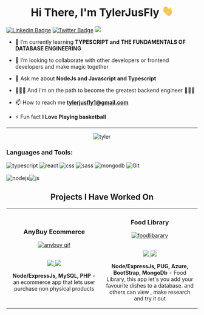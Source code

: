 <h1 align="center"> Hi There, I'm TylerJusFly <img  src="https://raw.githubusercontent.com/ABSphreak/ABSphreak/master/gifs/Hi.gif" width="30px"></h1>


[![Linkedin Badge](https://img.shields.io/badge/-MomohTaiwo-blue?style=for-the-badge&logo=Linkedin&logoColor=white&link=https://www.linkedin.com/in/momoh-taiwo)](https://www.linkedin.com/in/momoh-taiwo) [![Twitter Badge](https://img.shields.io/badge/-@Tyler_Jusfly-1ca0f1?style=for-the-badge&logo=twitter&logoColor=white&link=https://twitter.com/Tyler_Jusfly)](https://twitter.com/Tyler_Jusfly) <a target="_blank" href="mailto:tylerjusfly1@gmail.com"><img src="https://img.shields.io/badge/-TylerJusFly1-D14836?style=for-the-badge&logo=Gmail&logoColor=white"></img></a> 


- 🌱 I’m currently learning **TYPESCRIPT and THE FUNDAMENTALS OF DATABASE ENGINEERING**

- 👯 I’m looking to collaborate with other developers or frontend developers and make magic together

- 💬 Ask me about **NodeJs and Javascript and Typescript**

- 🧙🏽‍♂️ And i'm on the path to become the greatest backend engineer 🧙🏽‍♂️

- 📫 How to reach me **tylerjusfly1@gmail.com**

- ⚡ Fun fact **I Love Playing basketball**

<hr>
<p align="center"><img src="https://github-readme-stats.vercel.app/api/top-langs/?username=tylerjusfly&layout=compact&count_private=true" alt="tyler" /></p>


<h3 align="left">Languages and Tools:</h3>

<!--  ![javascript](https://img.shields.io/badge/JavaScript-323330?style=for-the-badge&logo=javascript&logoColor=F7DF1E) -->
![typescript](https://img.shields.io/badge/TypeScript-3178C6?style=for-the-badge&logo=typescript&logoColor=white)
![react](https://img.shields.io/badge/React-20232A?style=for-the-badge&logo=react&logoColor=61DAFB)
![css](https://img.shields.io/badge/CSS3-1572B6?style=for-the-badge&logo=css3&logoColor=white)
![sass](https://img.shields.io/badge/SASS-CC6699?style=for-the-badge&logo=sass&logoColor=white)
![mongodb](https://img.shields.io/badge/mongodb-green?style=for-the-badge&logo=mongodb&logoColor=white)
![Git](https://img.shields.io/badge/git-%23F05033.svg?style=for-the-badge&logo=git&logoColor=white)

<img align="center" alt="nodejs" src="https://img.shields.io/badge/Node.js-43853D?style=for-the-badge&logo=node.js&logoColor=white" /><img align="center" alt="js" src="https://img.shields.io/badge/JavaScript-F7DF1E?style=for-the-badge&logo=javascript&logoColor=black" />

<!-- <img align="center" alt="reactnative" src="https://img.shields.io/badge/React_Native-20232A?style=for-the-badge&logo=react&logoColor=61DAFB" /> -->



<h2 align="center" color="white">Projects I Have Worked On</h2>
<div align="center">
	<table>
		<tr>
		<td width="40%">
			<h3 align="center" color="white">AnyBuy Ecommerce</h2>
				<div align="center" > 
					<a href="https://anyby.herokuapp.com/">
						<img src="https://user-images.githubusercontent.com/53145644/168262555-cf7109fe-b034-4ed0-9ec5-25e7490b059f.gif" alt="anybuy gif" height="200px" />
					</a>
					<br>
					<br>
				<p>
                        <!--repo -->  <a href='#'>
					<img src="https://img.shields.io/badge/Repo-lightgrey?style=for-the-badge&logo=github"/>
				      </a>  
                        <!--live site --> 
					<a href="https://anyby.herokuapp.com/">
						<img src="https://img.shields.io/badge/-live_site-green?style=for-the-badge&color=FE7500"/>
					</a>	
				</p>
				<p><strong>Node/ExpressJs, MySQL, PHP</strong> - an ecommerce app that lets user purchase non physical products</p>
			</div>
		</td>
             <!-- Second tab -->
				<td width="40%">
			<h3 align="center" color="white">Food Library</h2>
				<div align="center" > 
					<a href="https://github.com/tylerjusfly/azure-devto-hackathon">
						<img src="https://user-images.githubusercontent.com/53145644/168263946-8af5dff9-92f6-444f-92b3-a0a0de96f05d.png" alt="foodlibarary" height="200px" />
					</a>
					<br>
					<br>
				<p>
                        <!--repo -->  <a href='https://github.com/tylerjusfly/azure-devto-hackathon'>
					<img src="https://img.shields.io/badge/Repo-lightgrey?style=for-the-badge&logo=github"/>
				      </a>  
                        <!--live site --> 
					<a href="https://food-library-azure.herokuapp.com/">
						<img src="https://img.shields.io/badge/-live_site-green?style=for-the-badge&color=FE7500"/>
					</a>	
				</p>
				<p><strong>Node/ExpressJs, PUG, Azure, BootStrap, MongoDb</strong> - Food Library, this app let's you add your favourite dishes to a database. and others can view , make research and try it out</p>
			</div>
		</td>
	 	<tr>
	</table>
    </div>




<br>

